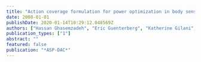 ```yaml
---
title: "Action coverage formulation for power optimization in body sensor networks"
date: 2008-01-01
publishDate: 2020-01-14T10:29:12.048569Z
authors: ["Hassan Ghasemzadeh", "Eric Guenterberg", "Katherine Gilani", "Roozbeh Jafari"]
publication_types: ["1"]
abstract: ""
featured: false
publication: "*ASP-DAC*"
---
```



